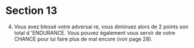 # Section 13

4. Vous avez blessé votre adversai re, vous diminuez alors de 2
points son total d 'ENDURANCE.  Vous pouvez également vous
servir de votre  CHANCE  pour lui faire plus de mal encore (voir
page 28).